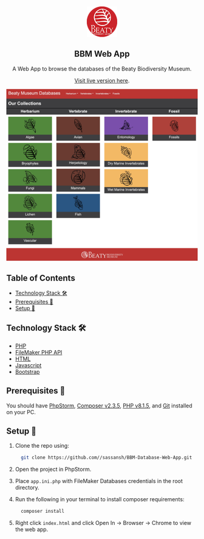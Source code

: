 <!-- PROJECT LOGO -->
<br />
<p align="center">
 <a href="https://github.com//sassansh/BBM-Database-Web-App">
    <img src="/images/logo.png" alt="Logo" width="80" height="80">
  </a>
  <h2 align="center">BBM Web App</h2>

  <p align="center">
     A Web App to browse the databases of the Beaty Biodiversity Museum.
  </p>
  <p align="center">
     <a href="https://bridge.botany.ubc.ca/herbarium/index.php">Visit live version here</a>.
  </p>
</p>

![Interface](/images/interface.jpg)

## Table of Contents

- [Technology Stack 🛠️](#technology-stack-)
- [Prerequisites 🍪](#prerequisites-)
- [Setup 🔧](#setup-)

## Technology Stack 🛠️

- [PHP](https://www.php.net)
- [FileMaker PHP API](https://github.com/airmoi/FileMaker)
- [HTML](https://en.wikipedia.org/wiki/HTML)
- [Javascript](https://www.javascript.com)
- [Bootstrap](https://getbootstrap.com)

## Prerequisites 🍪

You should have [PhpStorm](https://www.jetbrains.com/phpstorm/), [Composer v2.3.5](https://getcomposer.org), [PHP v8.1.5](https://www.php.net/downloads), and [Git](https://git-scm.com/) installed on your PC.

## Setup 🔧

1. Clone the repo using:

   ```bash
     git clone https://github.com//sassansh/BBM-Database-Web-App.git
   ```

2. Open the project in PhpStorm.

3. Place `app.ini.php` with FileMaker Databases credentials in the root directory.

4. Run the following in your terminal to install composer requirements:

   ```bash
     composer install
   ```

5. Right click `index.html` and click Open In -> Browser -> Chrome to view the web app.
